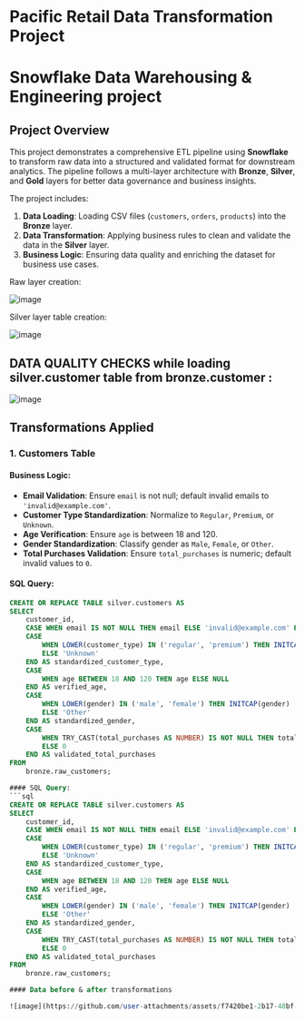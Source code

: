 # Pacific Retail Data Transformation Project
# Snowflake Data Warehousing & Engineering project 
## Project Overview
This project demonstrates a comprehensive ETL pipeline using **Snowflake** to transform raw data into a structured and validated format for downstream analytics. The pipeline follows a multi-layer architecture with **Bronze**, **Silver**, and **Gold** layers for better data governance and business insights.

The project includes:
1. **Data Loading**: Loading CSV files (`customers`, `orders`, `products`) into the **Bronze** layer.
2. **Data Transformation**: Applying business rules to clean and validate the data in the **Silver** layer.
3. **Business Logic**: Ensuring data quality and enriching the dataset for business use cases.

Raw layer creation:

![image](https://github.com/user-attachments/assets/394292c0-f211-4317-8875-9a79bf0ccb8d)

Silver layer table creation:

![image](https://github.com/user-attachments/assets/4d0eac12-822b-4815-93db-06a369b61f58)

## DATA QUALITY CHECKS while loading silver.customer table from bronze.customer :

![image](https://github.com/user-attachments/assets/3d8fdc8a-b79d-4cfe-8654-b64ff4f230f3)

## Transformations Applied
### 1. Customers Table
#### Business Logic:
- **Email Validation**: Ensure `email` is not null; default invalid emails to `'invalid@example.com'`.
- **Customer Type Standardization**: Normalize to `Regular`, `Premium`, or `Unknown`.
- **Age Verification**: Ensure `age` is between 18 and 120.
- **Gender Standardization**: Classify gender as `Male`, `Female`, or `Other`.
- **Total Purchases Validation**: Ensure `total_purchases` is numeric; default invalid values to `0`.

#### SQL Query:
```sql
CREATE OR REPLACE TABLE silver.customers AS
SELECT 
    customer_id,
    CASE WHEN email IS NOT NULL THEN email ELSE 'invalid@example.com' END AS validated_email,
    CASE 
        WHEN LOWER(customer_type) IN ('regular', 'premium') THEN INITCAP(customer_type)
        ELSE 'Unknown'
    END AS standardized_customer_type,
    CASE 
        WHEN age BETWEEN 18 AND 120 THEN age ELSE NULL
    END AS verified_age,
    CASE 
        WHEN LOWER(gender) IN ('male', 'female') THEN INITCAP(gender)
        ELSE 'Other'
    END AS standardized_gender,
    CASE 
        WHEN TRY_CAST(total_purchases AS NUMBER) IS NOT NULL THEN total_purchases
        ELSE 0
    END AS validated_total_purchases
FROM 
    bronze.raw_customers;

#### SQL Query:
```sql
CREATE OR REPLACE TABLE silver.customers AS
SELECT 
    customer_id,
    CASE WHEN email IS NOT NULL THEN email ELSE 'invalid@example.com' END AS validated_email,
    CASE 
        WHEN LOWER(customer_type) IN ('regular', 'premium') THEN INITCAP(customer_type)
        ELSE 'Unknown'
    END AS standardized_customer_type,
    CASE 
        WHEN age BETWEEN 18 AND 120 THEN age ELSE NULL
    END AS verified_age,
    CASE 
        WHEN LOWER(gender) IN ('male', 'female') THEN INITCAP(gender)
        ELSE 'Other'
    END AS standardized_gender,
    CASE 
        WHEN TRY_CAST(total_purchases AS NUMBER) IS NOT NULL THEN total_purchases
        ELSE 0
    END AS validated_total_purchases
FROM 
    bronze.raw_customers;

#### Data before & after transformations

![image](https://github.com/user-attachments/assets/f7420be1-2b17-48bf-a6be-827e2334c07c)
